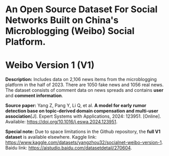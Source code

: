 # An Open Source Dataset For Social Networks Built on China's Microblogging (Weibo) Social Platform.

###

# Weibo Version 1 (V1)

**Description:** Includes data on 2,106 news items from the microblogging platform in the half of 2023. There are 1050 fake news and 1056 real news. The dataset consists of comment data on news spreads and contains **user** and **comment information**. 

**Source paper:** Yang Z, Pang Y, Li Q, et al. **A model for early rumor detection base on topic-derived domain compensation and multi-user association**[J]. Expert Systems with Applications, 2024: 123951. [Online]. Available: https://doi.org/10.1016/j.eswa.2024.123951.

**Special note:** Due to space limitations in the Github repository, the **full V1 dataset** is available elsewhere. Kaggle link: https://www.kaggle.com/datasets/yangzhou32/socialnet-weibo-version-1. Baidu link: https://aistudio.baidu.com/datasetdetail/270604.
